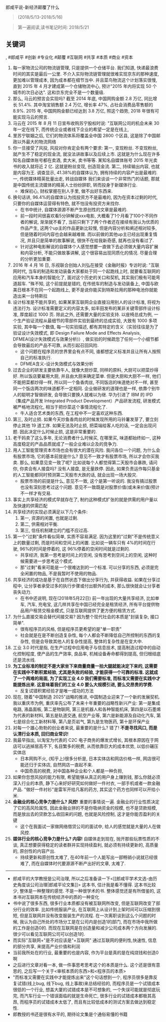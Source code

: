 郎咸平说-新经济颠覆了什么

> (2018/5/13-2018/5/16)

> 第一遍阅读,读书笔记时间: 2018/5/21

## 关键词

, #郎咸平 #创新 #专业化 #颠覆 #互联网 #共享 #本质 #商业 #资本

1. 每一家物流公司的物流链管理, 只是提供一个仓储平台. 我们知道, 快递最浪费时间的其实是最后一公里. 不介入实际物流链管理就很难实现京东的那种速度, 更加难以管理成本, 因为成本都在细节当中. 并且菜鸟物流这个计划落实很慢, 直到 2015 年 4 月才建成第一个仓储物流中心, 预计"2015 年内将实现 50 个城市的次日必达". 这和京东完全不是一个数量级.
2. 那么, 马云的预言会实现吗? 截至 2014 年底, 中国网购金额 2.8 万亿, 同比增长 51.4%. 其中淘宝销售额 2.4 万亿, 增长率 47%, 占社会消费品零售额的 8.9%. 2015 年, 中国网购金额已经达到 3.8 万亿, 照这个趋势, 2018 年很有可能实现马云的预言.
3. 马云在 2015 年 8 月 11 日宣布收购苏宁股权时说: "互联网公司的机会未来 30 年一定在线下, 而传统企业或者线下企业的希望一定是在线上,
4. 里苏宁联姻之后, 它们的物流体系将覆盖全中国 2800 个区县, 这是除了中国邮政以外最大的物流网络
6. 你一旦接受了风投, 风投对你肯定会有两个要求: 第一, 变现粉丝. 不变现粉丝, 就产生不了稳定的现金流, 就没法讲故事以及后续上市. 这就是为什么现在许多知名自媒体账号都在卖酒, 卖大米, 卖书等等. 某知名自媒体账号 2015 年光卖书的收入就将近 2 亿. 这就是粉丝变现, 创造现金流. 第二, 持续输出内容, 也就是内容为王. 调查显示, 41.38%的自媒体认为, 拥有持续的内容产出是最难的.  一, 传统媒体精英批量出走, 转战自媒体 我们来谈谈一个非常热门的话题, 那就是中国传统主流媒体的精英人士纷纷辞职, 转而投身于新媒体行业.
    * 难保初心, 财权掌握在别人手里, 做不出好东西来.
8. 换句话讲, 96.4%的自媒体认为找投资方不是最难的, 因为在资本过剩的时代, 只要你的自媒体运营得有特色, 就不怕没有投资方来找你.
    * 在书中统计, 自媒体源源不断产生原创性的文章是最难的.
    * 前一段时间很喜欢看5分钟解说xxx电影, 大概看了1个月看了100个不同作者的解说, 渐渐就不看了, 当前只剩下了两个作者还在接续有我认为优质的作品产生, 这两个up主的作品更新比较慢, 但是内容分析和阐述相对较多, 但是随着时间内容也会越来越难做. 而以前做的其他up主已经出现重复情况, 并且只是简单的故事解说, 很快不在给我新奇感, 就再也没有看过了.
    * 针对这种电影解说的自媒体个人感觉想要一直做下去必须做大量内容扩展和内容分析, 不能只做故事讲解, 这个很容易出现同质化的情况. 尽量合理的分析更加重要.
9. 2016 年 4 月 16 日, 乐视联合创始人刘弘在接受《金融时报》专访时说: "互联网时代, 当车的制造和发动装备大家都处于同一个起跑线上时, 就要看互联网的应用和汽车本身的智能化了, 面对这个历史的关口和契机, 其实我们极有可能弯道超车. "殊不知, 这个前提就是错的, 在传统车的制造与发动装备上, 中国与欧美日根本不在同一个起跑线上, 更不是说你能买到特斯拉用的那种电池你就能造出来一台特斯拉
10. 设计标准是不能共享的, 如果某家互联网企业直接沿用别人的设计标准, 将视为违法行为. 设计标准需要定义的内容太多, 如丰田发布的某非关键零部件设计标准, 厚度超过 1000 页. 除此之外, 还需要大量的实验支持. 以座椅总成为例, 一个生产验证流程从最细节的零部件实验到最终的总成实验, 大致有 1000 多项实验, 其中每一个数值, 每一句实验描述, 都有其特定的含义（实验往往是为了验证设计失效模式, 即 Design Failure Mode and Effects Analysis, DFMEA(设计失效模式与效果分析)）, 做实验的时候疏忽了任何一个小细节都会导致最后的产品不可靠, 从而引起召回风险.
    * 这个问题在程序员的世界里会有点不同, 谁都想定义标准并且让所有人按照自己的标准执行.
    * DFMEA含义-设计失效模式与效果分析
11. 过去企业的研发主要依靠牛人, 就像大厨炒菜, 同样的原料, 大厨可以把菜炒得好. 所以饭店要雇用大厨, 并且由大厨来确定菜单. 但是大厨和大厨不一样, 他们不能把菜都炒得一样, 所以同一个鱼香肉丝, 不同饭店的味道绝对不一样, 甚至同一个饭店两次的味道都不一定相同. 企业做研发的道理也是一样, 依靠个别牛人的聪明才智做研发, 会导致只要换人就难以为继. 华为引进了 IBM 的 IPD （集成产品开发 Integrated Product Development）产品研发流程, 研发模式被严格地流程化, 相当于把炒菜这个事情流程化了.
    * 牛人适合艺术类的东西, 在工程中不一定喜欢这种东西.
12. 第三, 及时止损. 如果今天炒鱼香肉丝的时候发现所用的马铃薯发芽了, 要立刻停止其他 19 道工序. 如果无法及时止损, 把菜端给客人吃的话, 一定会出现问题. 因此决定什么时候止损, 这是非常重要的.
13. 老干妈卖了这么多年, 无论消费者什么时候买, 在哪里买, 味道都始终如一, 这种高度稳定的产品品质就成了一般企业难以企及的竞争力.
14. 用人工智能管理资本市场也会有很大的潜在风险. 我问各位一个问题, 为什么会有股票市场, 它的基本前提是什么? 意见不一致才有股票市场, 所以才会你买我卖. 那么, 如果意见变一致了呢? 比如说每个人都觉得第二天股市会暴跌, 请问你, 你卖会有人接盘吗? 没有人接盘, 是无量跌停. 因此, 如果负责运作每只基金的人工智能都同时预测第二天股市大跌的话, 就会出现一场大股灾.
    * 股票市场的前提是什么, 意见不一致, 这个是第一听说的. 我没有搞过股票也没有深刻思考过这个问题. 意见不一致既是对股票价值(或未来价值)预计不一样才有交易.
15. 事实上共享经济的模式早就存在了, 制约这种模式扩张的就是供需的用户量以及快速的供需匹配
16. 共享经济的实现必须满足以下几个条件:
    1. 第一, 资源的闲置, 也就是过剩.
    2. 第二, 供需相对平衡.
    3. 第三, 信任机制建立的门槛不应过高.
19. 第一个"过剩"条件看似简单, 实质不容易满足. 因为这里的"过剩"不是传统意义上的数量过剩, 而是时间和空间上的闲置. 比如说一辆车只有 4%的时间在行驶, 96%的时间是停着的, 这 96%停着的空闲时间就是过剩的.
    * 共享经济, 我第一思考是时间上的空闲, 没有思考到空间上的空闲, 这种时候需要进一步思考这个模式.
    * 那"过剩"看来可能是一个很难达到的一个标准. 可以分享的东西, 必须是完全闲置的物品, 不是我暂时不使用的物品.
20. 共享经济的成功是基于在自然状态下做出分享行为, 并获得收益. 如果在分享过程中, 让分享者承受过多的执行步骤或付出额外的成本, 那么很快就会让分享者丧失动力.
    * 在书中还说明, 现在(2018年5月22日) 前一年出现的大量共享经济, 比如单车, 汽车, 充电宝, 这几样共享在中国已经完全是租赁经济, 所有平台提供物品用户租赁交租金模式, 只是互联网提供了更方便的租赁方式.
21. 为什么直接交易会替代间接交易? 因为整个现代社会的本质是"封装复杂, 接口简单".
    * 很有程序员的风格, 但是程序员更希望的是"单一职责"
    * 社会就是在是不断创造复杂性, 每个人都会不断降低自己所控制的东西的复杂性, 但是会导致其他人的复杂性提高, 整体的复杂性是在变大中.
23. 工业 3.0 时代是指, 在生产过程中应用电子与信息技术, 提高制造过程中的自动化控制程度, 使产品的生产效率, 良品率, 机械设备寿命都得到提高, 但归根结底还是流水线.
25. **为工业标准的制定不是大家坐下来商量商量一拍大腿就能决定下来的, 这需要在实践中不断积累经验, 尤其是失败的经验, 才能获得一个可靠的标准. 这就成了一个两难的局面, 为了实现工业 4.0 我们需要标准, 而标准又需要在实践中才能提炼出来. 这意味着我们的工业 4.0 要么大规模引进, 要么交昂贵的学费.**
    * 反复试错积累经验才是唯一成功的方法
26. 现在, 随着"中国制造 2025"战略的推进, 中国制造业迎来了一个新的发展契机. 我以重庆市为例, 重庆率先公布了未来十年重要的战略性新兴产业: 第一是集成电路, 液晶面板, 第二是物联网, 第三是机器人和各种智能机床, 第四是以石墨烯为代表的新材料, 第五是轨道交通, 航空产业等, 第六是新能源及自动化汽车, 第七是综合化工新材料等, 第八是页岩气, 第九是生物医药, 第十是环保产业
27. 对每一个雄心勃勃的创业者来说, 最重要的是什么? 错了! **不是寻找风口, 而是认清行业本质, 回归商业常识!**
28. 我最早指出, 以淘宝为代表的 C2C 电子商务的爆发式增长, 其根本原因在于网店可以逃掉居高不下, 名目繁多的税费, 从而依靠巨大的成本优势, 以低价碾压实体店
    * 日本网购不火, (知乎上)很多分析是, 日本实体店和网店价格一样, 网店很可能还归于实体店, 自然网店一直起不来.
    * 中国奇高的税费, 对中国各种企业和个人都是一种负担,
29. 如果你忽悠风投的能力有限, 希望能够从真正的用户身上赚到钱, 那么你就必须深入行业的本质, 静下心来好好研究如何做好一件衬衣, 一部手机或者一款金融产品. "做好一件衬衫"是雷军开给凡客的药方, 其实这个药方也同样可以开给小米.
30. **金融业的核心竞争力是什么? 风控!** 重要的事情说一遍. 金融业的行业性质决定了它的高风险属性, 因此金融业拼的不是你吸纳资金的规模, 也不是贷款规模, 而是放出去的贷款怎么收回来的问题, 也就是风险控制, 这才是你能否盈利的关键
    * 这个在我面试一家做网络借贷公司的面试中, 给人的感觉就是大量的人在做风控.
31. **媒体行业的核心竞争力是什么? 内容!** 自媒体走到现在, 抛开那些玩票性质的不谈, 真正想要获得稳定的读者群并实现持续盈利, 就必须有持续更新的, 高质量的, 原创性的内容产出.
    * 持续更新和原创性太难了, 在40年前一个人能写出一部畅销小说就已经很难了, 而在自媒体时代要源源不断产出好的文章, 太难了.

-----

* 郎咸平的大学教授是公司治理, 所以之后准备读一下<[[郎咸平学术文选-由历史角度谈公司治理|郎咸平论文集]]> 这本书, 估计我是看不懂得. 这本书比较少, 整体是一种整理的感觉. 不是一种很学术的书. 整体感觉还是有所借鉴的, 这本书对互联网本在传统经济中的质的一种变化
* 书中说了很多东西, 很多行业本质都没有被互联网所改变, 但是互联网改变了部分行业的效率. 比如传统服装产业, 在互联网上从设计到上架时间可以压缩到很短, 但是互联网并没有改变服装生产的流程. 在一次离职谈到这么个问题的时候, 我认为自己所处的市场分工是在公司内是创造1的部门, 而在市场中我所做的工作是创造0的. 而现在互联网是在创造量和减少公司成本两个方向发展的. 很少可以看见互联网公司可以创造1的.
* 而实际"互联网+"是不对应该是"+互联网" 通过互联网的便利性,快速性, 信息的部分共享, 来提高产业价值和利润
* 当前我所处在的行业, 最重要的也是内容, 作为平台是真的是在纯烧钱和创造0啊
* 之后进行文章对看一本, 做一件事思考思考这个的本质是什么. 这个还是很有意思的, 之后写一个关于<审核本质的东西>和<程序员的本质>
* "而标准又需要在实践中才能提炼出来"这个句话想到一个, 程序员很多是靠反复试错(线上bug, 线下bug, 线上事故)来总结经验的, 而程序员是一个试错成本很低的一个行业, 想盖大厦的试错成本是不可想象的, 一个失误可能就是彻底玩完, 而汽车行业一个错误面临的就是生命死亡, 很多行业的试错成本都极其高昂, 而程序员的试错成本太低了, 而且有比较低成本的测试方案去做达到稳定性.
* 郎教授的书还是很有水平的, 期待论文集是个通俗易懂的书籍
